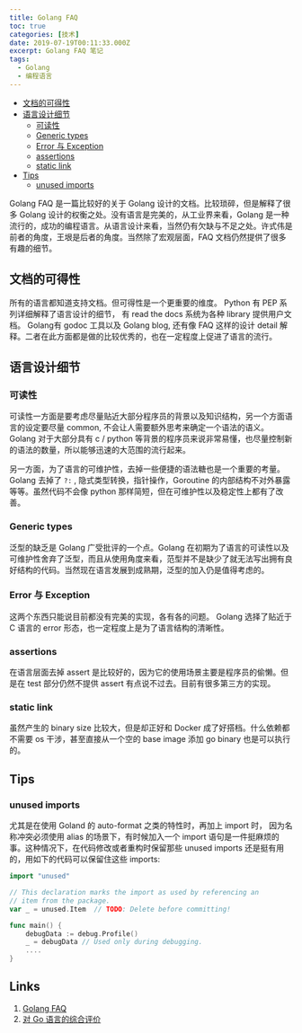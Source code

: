 ```yaml
---
title: Golang FAQ
toc: true
categories: [技术]
date: 2019-07-19T00:11:33.000Z
excerpt: Golang FAQ 笔记
tags:
  - Golang
  - 编程语言
---
```



<!-- toc -->

- [文档的可得性](#%E6%96%87%E6%A1%A3%E7%9A%84%E5%8F%AF%E5%BE%97%E6%80%A7)
- [语言设计细节](#%E8%AF%AD%E8%A8%80%E8%AE%BE%E8%AE%A1%E7%BB%86%E8%8A%82)
  * [可读性](#%E5%8F%AF%E8%AF%BB%E6%80%A7)
  * [Generic types](#generic-types)
  * [Error 与 Exception](#error-%E4%B8%8E-exception)
  * [assertions](#assertions)
  * [static link](#static-link)
- [Tips](#tips)
  * [unused imports](#unused-imports)

<!-- tocstop -->

Golang FAQ 是一篇比较好的关于 Golang 设计的文档。比较琐碎，但是解释了很多 Golang 设计的权衡之处。没有语言是完美的，从工业界来看，Golang 是一种流行的，成功的编程语言。从语言设计来看，当然仍有欠缺与不足之处。许式伟是前者的角度，王垠是后者的角度。当然除了宏观层面，FAQ 文档仍然提供了很多有趣的细节。



## 文档的可得性

所有的语言都知道支持文档。但可得性是一个更重要的维度。 Python 有 PEP 系列详细解释了语言设计的细节， 有 read the docs 系统为各种 library 提供用户文档。 Golang有 godoc 工具以及 Golang blog, 还有像 FAQ 这样的设计 detail 解释。二者在此方面都是做的比较优秀的，也在一定程度上促进了语言的流行。



## 语言设计细节

### 可读性

可读性一方面是要考虑尽量贴近大部分程序员的背景以及知识结构，另一个方面语言的设定要尽量 common, 不会让人需要额外思考来确定一个语法的语义。Golang 对于大部分具有 c / python 等背景的程序员来说非常易懂，也尽量控制新的语法的数量，所以能够迅速的大范围的流行起来。

另一方面，为了语言的可维护性，去掉一些便捷的语法糖也是一个重要的考量。Golang 去掉了 `?:` , 隐式类型转换，指针操作，Goroutine 的内部结构不对外暴露等等。虽然代码不会像 python 那样简短，但在可维护性以及稳定性上都有了改善。





### Generic types

泛型的缺乏是 Golang 广受批评的一个点。Golang 在初期为了语言的可读性以及可维护性舍弃了泛型，而且从使用角度来看，范型并不是缺少了就无法写出拥有良好结构的代码。当然现在语言发展到成熟期，泛型的加入仍是值得考虑的。



### Error 与 Exception

这两个东西只能说目前都没有完美的实现，各有各的问题。 Golang 选择了贴近于 C 语言的 error 形态，也一定程度上是为了语言结构的清晰性。



### assertions

在语言层面去掉 assert 是比较好的，因为它的使用场景主要是程序员的偷懒。但是在 test 部分仍然不提供 assert 有点说不过去。目前有很多第三方的实现。



### static link

虽然产生的 binary size 比较大，但是却正好和 Docker 成了好搭档。什么依赖都不需要 os 干涉，甚至直接从一个空的 base image 添加 go binary 也是可以执行的。



## Tips

### unused imports

尤其是在使用 Goland 的 auto-format 之类的特性时，再加上 import 时， 因为名称冲突必须使用 alias 的场景下，有时候加入一个 import 语句是一件挺麻烦的事。这种情况下，在代码修改或者重构时保留那些 unused imports 还是挺有用的，用如下的代码可以保留住这些 imports:

```go
import "unused"

// This declaration marks the import as used by referencing an
// item from the package.
var _ = unused.Item  // TODO: Delete before committing!

func main() {
    debugData := debug.Profile()
    _ = debugData // Used only during debugging.
    ....
}
```

## Links
1. [Golang FAQ](https://golang.org/doc/faq)
2. [对 Go 语言的综合评价](http://www.yinwang.org/blog-cn/2014/04/18/golang)


